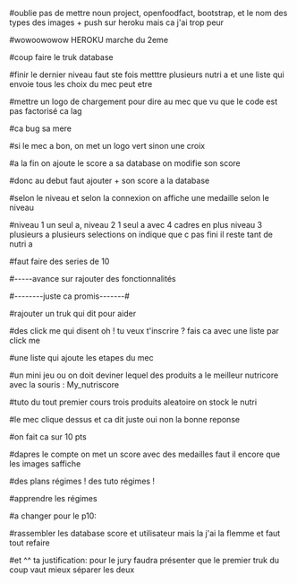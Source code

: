
#oublie pas de mettre noun project, openfoodfact, bootstrap, et le nom des types des images + push sur heroku mais ca j'ai trop peur

#wowoowowow HEROKU marche du 2eme 

#coup faire le truk database

#finir le dernier niveau faut ste fois metttre plusieurs nutri a et une liste qui envoie tous les choix du mec peut etre 

#mettre un logo de chargement pour dire au mec que vu que le code est pas factorisé ca lag

#ca bug sa mere

#si le mec a bon, on met un logo vert sinon une croix

#a la fin on ajoute le score a sa database on modifie son score

#donc au debut faut ajouter  + son score a la database

#selon le niveau et selon la connexion on affiche une medaille selon le niveau


#niveau 1 un seul a, niveau 2 1 seul a avec 4 cadres en plus niveau 3 plusieurs a plusieurs selections on indique que c pas fini il reste tant de nutri a

#faut faire des series de 10





#-----avance sur rajouter des fonctionnalités

#--------juste ca promis-------#

#rajouter un truk qui dit pour aider

  #des click me qui disent oh ! tu veux t'inscrire ? fais ca avec une liste par click me
  
  #une liste qui ajoute les etapes du mec

#un mini jeu ou on doit deviner lequel des produits a le meilleur nutricore avec la souris : My_nutriscore

  #tuto du tout premier cours trois produits aleatoire on stock le nutri
  
  #le mec clique dessus et ca dit juste oui non la bonne reponse
  
  #on fait ca sur 10 pts
  
  #dapres le compte on met un score avec des medailles faut il encore que les images saffiche

#des plans régimes ! des tuto régimes ! 

  #apprendre les régimes
  
  
  
  
  #a changer pour le p10:
  
  #rassembler les database score et utilisateur mais la j'ai la flemme et faut tout refaire
  
  #et ^^ ta justification: pour le jury faudra présenter que le premier truk du coup vaut mieux séparer les deux
  
   
  
  
  
  
  
  
